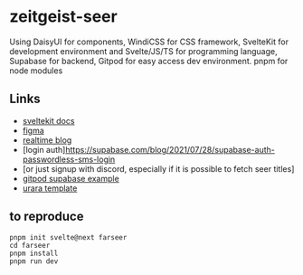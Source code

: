 # zeitgeist-seer

Using DaisyUI for components, WindiCSS for CSS framework, 
SvelteKit for development environment and Svelte/JS/TS for programming language,
Supabase for backend, Gitpod for easy access dev environment.
pnpm for node modules

## Links
- [sveltekit docs](https://kit.svelte.dev/docs)
- [figma](https://www.figma.com/file/1HTcAW1sYeirtiphiuwSWe/Seers?node-id=1%3A499)
- [realtime blog](https://github.com/sveltemaster/sveltekit-supabase-realtime-blog)
- [login auth]https://supabase.com/blog/2021/07/28/supabase-auth-passwordless-sms-login  
- [or just signup with discord, especially if it is possible to fetch seer titles]  
- [gitpod supabase example](https://github.com/supabase-community/supabase-sveltekit-example)
- [urara template](https://github.com/importantimport/urara)

## to reproduce
```
pnpm init svelte@next farseer
cd farseer
pnpm install
pnpm run dev
```
